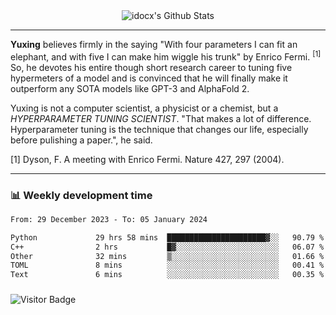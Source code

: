 <div align="center">
    <img align="center" src="https://github-readme-stats.vercel.app/api?username=idocx&show_icons=true&count_private=true&hide_border=true" alt="idocx's Github Stats"></img>
</div>

---

**Yuxing** believes firmly in the saying "With four parameters I can fit an elephant, and with five I can make him wiggle his trunk" by Enrico Fermi. <sup>[1]</sup> So, he devotes his entire though short research career to tuning five hypermeters of a model and is convinced that he will finally make it outperform any SOTA models like GPT-3 and AlphaFold 2.

Yuxing is not a computer scientist, a physicist or a chemist, but a *HYPERPARAMETER TUNING SCIENTIST*. "That makes a lot of difference. Hyperparameter tuning is the technique that changes our life, especially before pulishing a paper.", he said.

[1] Dyson, F. A meeting with Enrico Fermi. Nature 427, 297 (2004).


---

### 📊 Weekly development time
<!--START_SECTION:waka-->

```txt
From: 29 December 2023 - To: 05 January 2024

Python             29 hrs 58 mins  ██████████████████████▓░░   90.79 %
C++                2 hrs           █▓░░░░░░░░░░░░░░░░░░░░░░░   06.07 %
Other              32 mins         ▒░░░░░░░░░░░░░░░░░░░░░░░░   01.66 %
TOML               8 mins          ░░░░░░░░░░░░░░░░░░░░░░░░░   00.41 %
Text               6 mins          ░░░░░░░░░░░░░░░░░░░░░░░░░   00.35 %
```

<!--END_SECTION:waka-->

### 

![Visitor Badge](https://visitor-badge.laobi.icu/badge?page_id=idocx.idocx)